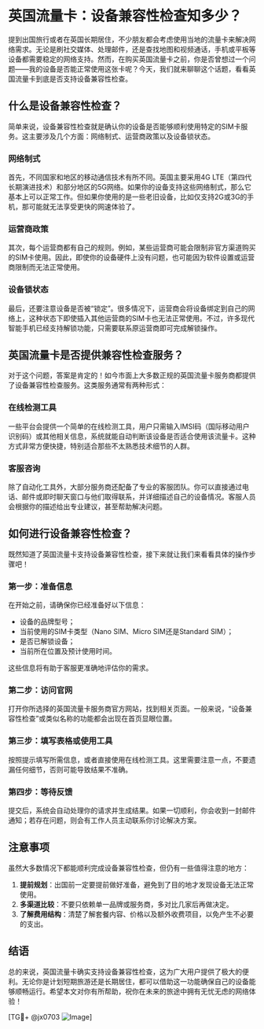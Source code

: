 # 英国流量卡：设备兼容性检查知多少？

提到出国旅行或者在英国长期居住，不少朋友都会考虑使用当地的流量卡来解决网络需求。无论是刷社交媒体、处理邮件，还是查找地图和视频通话，手机或平板等设备都需要稳定的网络支持。然而，在购买英国流量卡之前，你是否曾想过一个问题——我的设备是否能正常使用这张卡呢？今天，我们就来聊聊这个话题，看看英国流量卡到底是否支持设备兼容性检查。

## 什么是设备兼容性检查？

简单来说，设备兼容性检查就是确认你的设备是否能够顺利使用特定的SIM卡服务。这主要涉及几个方面：网络制式、运营商政策以及设备锁状态。

### 网络制式

首先，不同国家和地区的移动通信技术有所不同。英国主要采用4G LTE（第四代长期演进技术）和部分地区的5G网络。如果你的设备支持这些网络制式，那么它基本上可以正常工作。但如果你使用的是一些老旧设备，比如仅支持2G或3G的手机，那可能就无法享受更快的网速体验了。

### 运营商政策

其次，每个运营商都有自己的规则。例如，某些运营商可能会限制非官方渠道购买的SIM卡使用。因此，即使你的设备硬件上没有问题，也可能因为软件设置或运营商限制而无法正常使用。

### 设备锁状态

最后，还要注意设备是否被“锁定”。很多情况下，运营商会将设备绑定到自己的网络上，这种状态下即使插入其他运营商的SIM卡也无法正常使用。不过，许多现代智能手机已经支持解锁功能，只需要联系原运营商即可完成解锁操作。

## 英国流量卡是否提供兼容性检查服务？

对于这个问题，答案是肯定的！如今市面上大多数正规的英国流量卡服务商都提供了设备兼容性检查服务。这类服务通常有两种形式：

### 在线检测工具

一些平台会提供一个简单的在线检测工具，用户只需输入IMSI码（国际移动用户识别码）或其他相关信息，系统就能自动判断该设备是否适合使用该流量卡。这种方式非常方便快捷，特别适合那些不太熟悉技术细节的人群。

### 客服咨询

除了自动化工具外，大部分服务商还配备了专业的客服团队。你可以直接通过电话、邮件或即时聊天窗口与他们取得联系，并详细描述自己的设备情况。客服人员会根据你的描述给出专业建议，甚至帮助解决问题。

## 如何进行设备兼容性检查？

既然知道了英国流量卡支持设备兼容性检查，接下来就让我们来看看具体的操作步骤吧！

### 第一步：准备信息

在开始之前，请确保你已经准备好以下信息：
- 设备的品牌型号；
- 当前使用的SIM卡类型（Nano SIM、Micro SIM还是Standard SIM）；
- 是否已解锁设备；
- 当前所在位置及预计使用时间。

这些信息将有助于客服更准确地评估你的需求。

### 第二步：访问官网

打开你所选择的英国流量卡服务商官方网站，找到相关页面。一般来说，“设备兼容性检查”或类似名称的功能都会出现在首页显眼位置。

### 第三步：填写表格或使用工具

按照提示填写所需信息，或者直接使用在线检测工具。这里需要注意一点，不要遗漏任何细节，否则可能导致结果不准确。

### 第四步：等待反馈

提交后，系统会自动处理你的请求并生成结果。如果一切顺利，你会收到一封邮件通知；若存在问题，则会有工作人员主动联系你讨论解决方案。

## 注意事项

虽然大多数情况下都能顺利完成设备兼容性检查，但仍有一些值得注意的地方：

1. **提前规划**：出国前一定要提前做好准备，避免到了目的地才发现设备无法正常使用。
2. **多渠道比较**：不要只依赖单一品牌或服务商，多对比几家后再做决定。
3. **了解费用结构**：清楚了解套餐内容、价格以及额外收费项目，以免产生不必要的支出。

## 结语

总的来说，英国流量卡确实支持设备兼容性检查，这为广大用户提供了极大的便利。无论你是计划短期旅游还是长期居住，都可以借助这一功能确保自己的设备能够顺畅运行。希望本文对你有所帮助，祝你在未来的旅途中拥有无忧无虑的网络体验！

[TG💪+ @jx0703 ![Image](https://github.com/user-attachments/assets/dbca1d08-cadb-493c-b0ec-ad6f7a83f270)]
